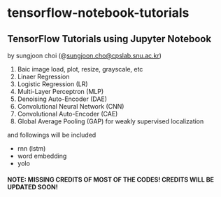 # tensorflow-notebook-tutorials

## TensorFlow Tutorials using Jupyter Notebook 
by sungjoon choi (@sungjoon.cho@cpslab.snu.ac.kr)


1. Baic image load, plot, resize, grayscale, etc
2. Linaer Regression
3. Logistic Regression (LR)
4. Multi-Layer Perceptron (MLP)
5. Denoising Auto-Encoder (DAE)
6. Convolutional Neural Network (CNN)
7. Convolutional Auto-Encoder (CAE)
8. Global Average Pooling (GAP) for weakly supervised localization 

and followings will be included
- rnn (lstm)
- word embedding
- yolo

#### NOTE: MISSING CREDITS OF MOST OF THE CODES! CREDITS WILL BE UPDATED SOON!
